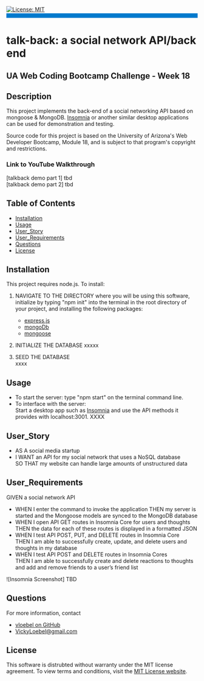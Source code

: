 
  [![License: MIT](https://img.shields.io/badge/License-MIT-yellow.svg)](https://opensource.org/licenses/MIT)  
  ![banner](./assets/rm-banner.jpg)
  # talk-back: a social network API/back end
  ## UA Web Coding Bootcamp Challenge - Week 18 
  
  ## Description  
  This project implements the back-end of a social networking API based on mongoose & MongoDB. [Insomnia](https://insomnia.rest/) or another similar desktop applications can be used for demonstration and testing.    
   
  Source code for this project is based on the University of Arizona's Web Developer Bootcamp, Module 18, and is subject to that program's copyright and restrictions.

  ### Link to YouTube Walkthrough
  [talkback demo part 1] tbd    
  [talkback demo part 2] tbd   
  
  
  ## Table of Contents  
  * [Installation](#Installation)  
  * [Usage](#Usage) 
  * [User_Story](#User_Story)  
  * [User_Requirements](#User_Requirements)  
  * [Questions](#Questions)    
  * [License](#License)
  ## Installation  
  This project requires node.js. To install: 
  
1. NAVIGATE TO THE DIRECTORY where you will be using this software, initialize by typing "npm init" into the terminal in the root directory of your project, and installing the following packages:   

    * [express.js](https://expressjs.com/)    
    * [mongoDb](https://www.mongodb.com/)    
    * [mongoose](https://www.npmjs.com/package/mongoose)    


  3.  INITIALIZE THE DATABASE  xxxxx
    

  4.  SEED THE DATABASE  
      xxxx
    
  ## Usage  
  * To start the server: 
    type "npm start" on the terminal command line.   
  * To interface with the server:  
    Start a desktop app such as [Insomnia](https://insomnia.rest/) and use the API methods it provides with localhost:3001. XXXX

  ## User_Story 
 * AS A social media startup
 * I WANT an API for my social network that uses a NoSQL database  
   SO THAT my website can handle large amounts of unstructured data
  ## User_Requirements
  GIVEN a social network API  
  * WHEN I enter the command to invoke the application
    THEN my server is started and the Mongoose models are synced to the MongoDB database
  * WHEN I open API GET routes in Insomnia Core for users and thoughts
    THEN the data for each of these routes is displayed in a formatted JSON
  * WHEN I test API POST, PUT, and DELETE routes in Insomnia Core  
    THEN I am able to successfully create, update, and delete users and thoughts in my database
  * WHEN I test API POST and DELETE routes in Insomnia Cores  
    THEN I am able to successfully create and delete reactions to thoughts and add and remove friends to a user’s friend list  
 

  ![Insomnia Screenshot] TBD

   
  ## Questions
  For more information, contact  
  * [vloebel on GitHub](https://github.com/vloebel)  
  * [VickyLoebel@gmail.com](mailto:VickyLoebel@gmail.com)
  ## License
  This software is distrubted without warranty under the MIT license agreement. To view terms and conditions, visit the [MIT License website](https://opensource.org/licenses/MIT).
      
